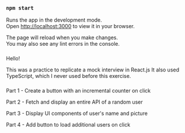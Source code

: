
### `npm start`

Runs the app in the development mode.\
Open [http://localhost:3000](http://localhost:3000) to view it in your browser.

The page will reload when you make changes.\
You may also see any lint errors in the console.

###
Hello!

This was a practice to replicate a mock interview in React.js
It also used TypeScript, which I never used before this exercise.

###
Part 1 - Create a button with an incremental counter on click

Part 2 - Fetch and display an entire API of a random user

Part 3 - Display UI components of user's name and picture

Part 4 - Add button to load additional users on click